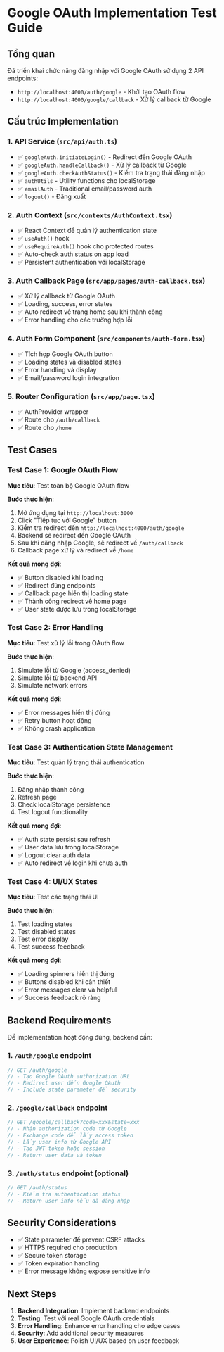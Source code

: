 # Google OAuth Implementation Test Guide

## Tổng quan
Đã triển khai chức năng đăng nhập với Google OAuth sử dụng 2 API endpoints:
- `http://localhost:4000/auth/google` - Khởi tạo OAuth flow
- `http://localhost:4000/google/callback` - Xử lý callback từ Google

## Cấu trúc Implementation

### 1. API Service (`src/api/auth.ts`)
- ✅ `googleAuth.initiateLogin()` - Redirect đến Google OAuth
- ✅ `googleAuth.handleCallback()` - Xử lý callback từ Google
- ✅ `googleAuth.checkAuthStatus()` - Kiểm tra trạng thái đăng nhập
- ✅ `authUtils` - Utility functions cho localStorage
- ✅ `emailAuth` - Traditional email/password auth
- ✅ `logout()` - Đăng xuất

### 2. Auth Context (`src/contexts/AuthContext.tsx`)
- ✅ React Context để quản lý authentication state
- ✅ `useAuth()` hook
- ✅ `useRequireAuth()` hook cho protected routes
- ✅ Auto-check auth status on app load
- ✅ Persistent authentication với localStorage

### 3. Auth Callback Page (`src/app/pages/auth-callback.tsx`)
- ✅ Xử lý callback từ Google OAuth
- ✅ Loading, success, error states
- ✅ Auto redirect về trang home sau khi thành công
- ✅ Error handling cho các trường hợp lỗi

### 4. Auth Form Component (`src/components/auth-form.tsx`)
- ✅ Tích hợp Google OAuth button
- ✅ Loading states và disabled states
- ✅ Error handling và display
- ✅ Email/password login integration

### 5. Router Configuration (`src/app/page.tsx`)
- ✅ AuthProvider wrapper
- ✅ Route cho `/auth/callback`
- ✅ Route cho `/home`

## Test Cases

### Test Case 1: Google OAuth Flow
**Mục tiêu**: Test toàn bộ Google OAuth flow

**Bước thực hiện**:
1. Mở ứng dụng tại `http://localhost:3000`
2. Click "Tiếp tục với Google" button
3. Kiểm tra redirect đến `http://localhost:4000/auth/google`
4. Backend sẽ redirect đến Google OAuth
5. Sau khi đăng nhập Google, sẽ redirect về `/auth/callback`
6. Callback page xử lý và redirect về `/home`

**Kết quả mong đợi**:
- ✅ Button disabled khi loading
- ✅ Redirect đúng endpoints
- ✅ Callback page hiển thị loading state
- ✅ Thành công redirect về home page
- ✅ User state được lưu trong localStorage

### Test Case 2: Error Handling
**Mục tiêu**: Test xử lý lỗi trong OAuth flow

**Bước thực hiện**:
1. Simulate lỗi từ Google (access_denied)
2. Simulate lỗi từ backend API
3. Simulate network errors

**Kết quả mong đợi**:
- ✅ Error messages hiển thị đúng
- ✅ Retry button hoạt động
- ✅ Không crash application

### Test Case 3: Authentication State Management
**Mục tiêu**: Test quản lý trạng thái authentication

**Bước thực hiện**:
1. Đăng nhập thành công
2. Refresh page
3. Check localStorage persistence
4. Test logout functionality

**Kết quả mong đợi**:
- ✅ Auth state persist sau refresh
- ✅ User data lưu trong localStorage
- ✅ Logout clear auth data
- ✅ Auto redirect về login khi chưa auth

### Test Case 4: UI/UX States
**Mục tiêu**: Test các trạng thái UI

**Bước thực hiện**:
1. Test loading states
2. Test disabled states
3. Test error display
4. Test success feedback

**Kết quả mong đợi**:
- ✅ Loading spinners hiển thị đúng
- ✅ Buttons disabled khi cần thiết
- ✅ Error messages clear và helpful
- ✅ Success feedback rõ ràng

## Backend Requirements

Để implementation hoạt động đúng, backend cần:

### 1. `/auth/google` endpoint
```javascript
// GET /auth/google
// - Tạo Google OAuth authorization URL
// - Redirect user đến Google OAuth
// - Include state parameter để security
```

### 2. `/google/callback` endpoint
```javascript
// GET /google/callback?code=xxx&state=xxx
// - Nhận authorization code từ Google
// - Exchange code để lấy access token
// - Lấy user info từ Google API
// - Tạo JWT token hoặc session
// - Return user data và token
```

### 3. `/auth/status` endpoint (optional)
```javascript
// GET /auth/status
// - Kiểm tra authentication status
// - Return user info nếu đã đăng nhập
```

## Security Considerations

- ✅ State parameter để prevent CSRF attacks
- ✅ HTTPS required cho production
- ✅ Secure token storage
- ✅ Token expiration handling
- ✅ Error message không expose sensitive info

## Next Steps

1. **Backend Integration**: Implement backend endpoints
2. **Testing**: Test với real Google OAuth credentials
3. **Error Handling**: Enhance error handling cho edge cases
4. **Security**: Add additional security measures
5. **User Experience**: Polish UI/UX based on user feedback
